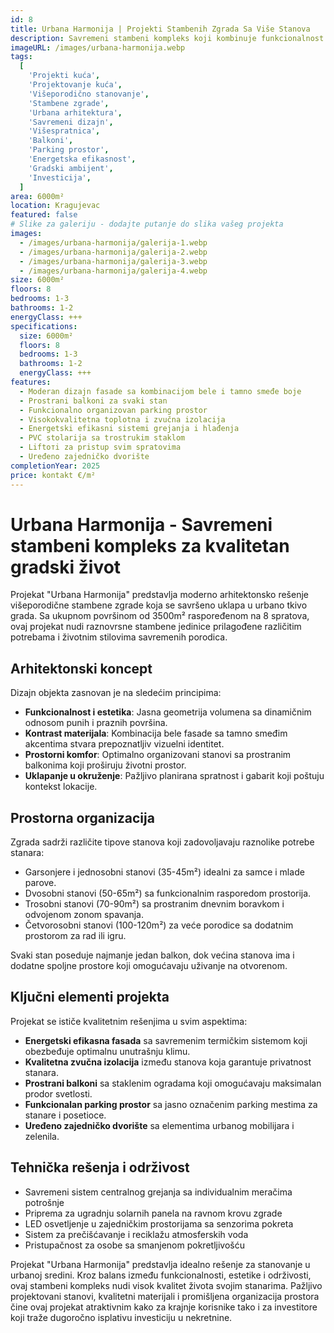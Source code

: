 ```yaml
---
id: 8
title: Urbana Harmonija | Projekti Stambenih Zgrada Sa Više Stanova
description: Savremeni stambeni kompleks koji kombinuje funkcionalnost i estetiku urbanog življenja. Ovaj projekat višeporodične stambene zgrade nudi optimalno iskorišćen prostor sa pažljivo dizajniranim stanovima različitih struktura. Elegantna fasada sa kontrastom bele i tamno smeđe boje, prostrani balkoni i pametno organizovan parking prostor čine ovaj projekat idealnim za moderne porodice koje traže kvalitetan životni prostor u urbanom okruženju.
imageURL: /images/urbana-harmonija.webp
tags:
  [
    'Projekti kuća',
    'Projektovanje kuća',
    'Višeporodično stanovanje',
    'Stambene zgrade',
    'Urbana arhitektura',
    'Savremeni dizajn',
    'Višespratnica',
    'Balkoni',
    'Parking prostor',
    'Energetska efikasnost',
    'Gradski ambijent',
    'Investicija',
  ]
area: 6000m²
location: Kragujevac
featured: false
# Slike za galeriju - dodajte putanje do slika vašeg projekta
images:
  - /images/urbana-harmonija/galerija-1.webp
  - /images/urbana-harmonija/galerija-2.webp
  - /images/urbana-harmonija/galerija-3.webp
  - /images/urbana-harmonija/galerija-4.webp
size: 6000m²
floors: 8
bedrooms: 1-3
bathrooms: 1-2
energyClass: +++
specifications:
  size: 6000m²
  floors: 8
  bedrooms: 1-3
  bathrooms: 1-2
  energyClass: +++
features:
  - Moderan dizajn fasade sa kombinacijom bele i tamno smeđe boje
  - Prostrani balkoni za svaki stan
  - Funkcionalno organizovan parking prostor
  - Visokokvalitetna toplotna i zvučna izolacija
  - Energetski efikasni sistemi grejanja i hlađenja
  - PVC stolarija sa trostrukim staklom
  - Liftoтi za pristup svim spratovima
  - Uređeno zajedničko dvorište
completionYear: 2025
price: kontakt €/m²
---
```


# Urbana Harmonija - Savremeni stambeni kompleks za kvalitetan gradski život

Projekat "Urbana Harmonija" predstavlja moderno arhitektonsko rešenje višeporodične stambene zgrade koja se savršeno uklapa u urbano tkivo grada. Sa ukupnom površinom od 3500m² raspoređenom na 8 spratova, ovaj projekat nudi raznovrsne stambene jedinice prilagođene različitim potrebama i životnim stilovima savremenih porodica.

## Arhitektonski koncept

Dizajn objekta zasnovan je na sledećim principima:

- **Funkcionalnost i estetika**: Jasna geometrija volumena sa dinamičnim odnosom punih i praznih površina.
- **Kontrast materijala**: Kombinacija bele fasade sa tamno smeđim akcentima stvara prepoznatljiv vizuelni identitet.
- **Prostorni komfor**: Optimalno organizovani stanovi sa prostranim balkonima koji proširuju životni prostor.
- **Uklapanje u okruženje**: Pažljivo planirana spratnost i gabarit koji poštuju kontekst lokacije.

## Prostorna organizacija

Zgrada sadrži različite tipove stanova koji zadovoljavaju raznolike potrebe stanara:

- Garsonjere i jednosobni stanovi (35-45m²) idealni za samce i mlade parove.
- Dvosobni stanovi (50-65m²) sa funkcionalnim rasporedom prostorija.
- Trosobni stanovi (70-90m²) sa prostranim dnevnim boravkom i odvojenom zonom spavanja.
- Četvorosobni stanovi (100-120m²) za veće porodice sa dodatnim prostorom za rad ili igru.

Svaki stan poseduje najmanje jedan balkon, dok većina stanova ima i dodatne spoljne prostore koji omogućavaju uživanje na otvorenom.

## Ključni elementi projekta

Projekat se ističe kvalitetnim rešenjima u svim aspektima:

- **Energetski efikasna fasada** sa savremenim termičkim sistemom koji obezbeđuje optimalnu unutrašnju klimu.
- **Kvalitetna zvučna izolacija** između stanova koja garantuje privatnost stanara.
- **Prostrani balkoni** sa staklenim ogradama koji omogućavaju maksimalan prodor svetlosti.
- **Funkcionalan parking prostor** sa jasno označenim parking mestima za stanare i posetioce.
- **Uređeno zajedničko dvorište** sa elementima urbanog mobilijara i zelenila.

## Tehnička rešenja i održivost

- Savremeni sistem centralnog grejanja sa individualnim meračima potrošnje
- Priprema za ugradnju solarnih panela na ravnom krovu zgrade
- LED osvetljenje u zajedničkim prostorijama sa senzorima pokreta
- Sistem za prečišćavanje i reciklažu atmosferskih voda
- Pristupačnost za osobe sa smanjenom pokretljivošću

Projekat "Urbana Harmonija" predstavlja idealno rešenje za stanovanje u urbanoj sredini. Kroz balans između funkcionalnosti, estetike i održivosti, ovaj stambeni kompleks nudi visok kvalitet života svojim stanarima. Pažljivo projektovani stanovi, kvalitetni materijali i promišljena organizacija prostora čine ovaj projekat atraktivnim kako za krajnje korisnike tako i za investitore koji traže dugoročno isplativu investiciju u nekretnine.
